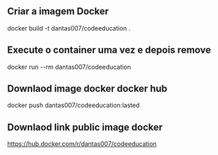 ## Criar a imagem Docker
docker build -t dantas007/codeeducation .
## Execute o container uma vez e depois remove
docker run --rm dantas007/codeeducation

## Downlaod image docker docker hub
docker push dantas007/codeeducation:lasted

## Downlaod link public image docker
https://hub.docker.com/r/dantas007/codeeducation

